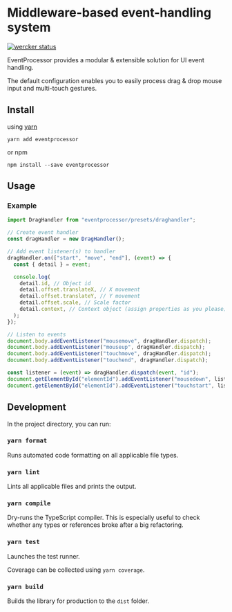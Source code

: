 # Middleware-based event-handling system

[![wercker status](https://app.wercker.com/status/dde652a7dfb59a9f59316dfdfb72a225/s/master "wercker status")](https://app.wercker.com/project/byKey/dde652a7dfb59a9f59316dfdfb72a225)

EventProcessor provides a modular & extensible solution for UI event handling.

The default configuration enables you to easily process drag & drop mouse input and multi-touch gestures.

## Install

using [yarn](https://yarnpkg.com/en/)

```shell
yarn add eventprocessor
```

or npm

```shell
npm install --save eventprocessor
```

## Usage

### Example

```javascript
import DragHandler from "eventprocessor/presets/draghandler";

// Create event handler
const dragHandler = new DragHandler();

// Add event listener(s) to handler
dragHandler.on(["start", "move", "end"], (event) => {
  const { detail } = event;

  console.log(
    detail.id, // Object id
    detail.offset.translateX, // X movement
    detail.offset.translateY, // Y movement
    detail.offset.scale, // Scale factor
    detail.context, // Context object (assign properties as you please)
  );
});

// Listen to events
document.body.addEventListener("mousemove", dragHandler.dispatch);
document.body.addEventListener("mouseup", dragHandler.dispatch);
document.body.addEventListener("touchmove", dragHandler.dispatch);
document.body.addEventListener("touchend", dragHandler.dispatch);

const listener = (event) => dragHandler.dispatch(event, "id");
document.getElementById("elementId").addEventListener("mousedown", listener);
document.getElementById("elementId").addEventListener("touchstart", listener);
```

## Development

In the project directory, you can run:

### `yarn format`

Runs automated code formatting on all applicable file types.

### `yarn lint`

Lints all applicable files and prints the output.

### `yarn compile`

Dry-runs the TypeScript compiler. This is especially useful to check whether any types or references broke after a big refactoring.

### `yarn test`

Launches the test runner.

Coverage can be collected using `yarn coverage`.

### `yarn build`

Builds the library for production to the `dist` folder.
